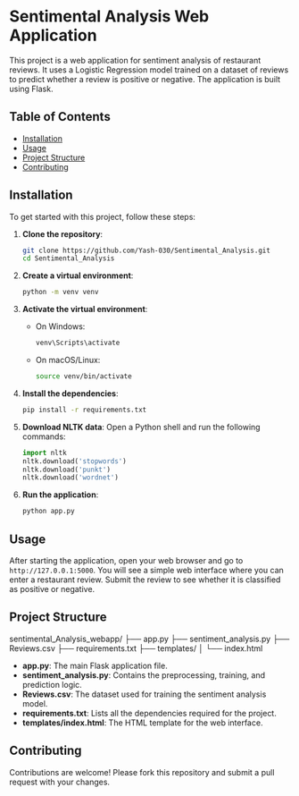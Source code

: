 # Sentimental Analysis Web Application

This project is a web application for sentiment analysis of restaurant reviews. It uses a Logistic Regression model trained on a dataset of reviews to predict whether a review is positive or negative. The application is built using Flask.

## Table of Contents

- [Installation](#installation)
- [Usage](#usage)
- [Project Structure](#project-structure)
- [Contributing](#contributing)

## Installation

To get started with this project, follow these steps:

1. **Clone the repository**:
    ```bash
    git clone https://github.com/Yash-030/Sentimental_Analysis.git
    cd Sentimental_Analysis
    ```

2. **Create a virtual environment**:
    ```bash
    python -m venv venv
    ```

3. **Activate the virtual environment**:
    - On Windows:
        ```bash
        venv\Scripts\activate
        ```
    - On macOS/Linux:
        ```bash
        source venv/bin/activate
        ```

4. **Install the dependencies**:
    ```bash
    pip install -r requirements.txt
    ```

5. **Download NLTK data**:
    Open a Python shell and run the following commands:
    ```python
    import nltk
    nltk.download('stopwords')
    nltk.download('punkt')
    nltk.download('wordnet')
    ```

6. **Run the application**:
    ```bash
    python app.py
    ```

## Usage

After starting the application, open your web browser and go to `http://127.0.0.1:5000`. You will see a simple web interface where you can enter a restaurant review. Submit the review to see whether it is classified as positive or negative.

## Project Structure

sentimental_Analysis_webapp/
├── app.py
├── sentiment_analysis.py
├── Reviews.csv
├── requirements.txt
├── templates/
│ └── index.html


- **app.py**: The main Flask application file.
- **sentiment_analysis.py**: Contains the preprocessing, training, and prediction logic.
- **Reviews.csv**: The dataset used for training the sentiment analysis model.
- **requirements.txt**: Lists all the dependencies required for the project.
- **templates/index.html**: The HTML template for the web interface.

## Contributing

Contributions are welcome! Please fork this repository and submit a pull request with your changes.


